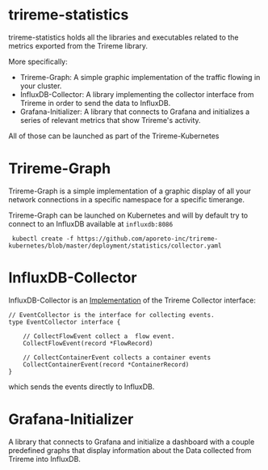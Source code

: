 # trireme-statistics

trireme-statistics holds all the libraries and executables related to the metrics exported from the Trireme library.

More specifically:
* Trireme-Graph: A simple graphic implementation of the traffic flowing in your cluster.
* InfluxDB-Collector: A library implementing the collector interface from Trireme in order to send the data to InfluxDB.
* Grafana-Initializer: A library that connects to Grafana and initializes a series of relevant metrics that show Trireme's activity.

All of those can be launched as part of the Trireme-Kubernetes

# Trireme-Graph

Trireme-Graph is a simple implementation of a graphic display of all your network connections in a specific namespace for a specific timerange.

Trireme-Graph can be launched on Kubernetes and will by default try to connect to an InfluxDB available at `influxdb:8086`

```
 kubectl create -f https://github.com/aporeto-inc/trireme-kubernetes/blob/master/deployment/statistics/collector.yaml
```

# InfluxDB-Collector

InfluxDB-Collector is an [Implementation](https://go.aporeto.io/trireme-lib/blob/master/collector/interfaces.go) of the Trireme Collector interface:

```
// EventCollector is the interface for collecting events.
type EventCollector interface {

	// CollectFlowEvent collect a  flow event.
	CollectFlowEvent(record *FlowRecord)

	// CollectContainerEvent collects a container events
	CollectContainerEvent(record *ContainerRecord)
}
```

which sends the events directly to InfluxDB.

# Grafana-Initializer

A library that connects to Grafana and initialize a dashboard with a couple predefined graphs that display information about the Data collected from Trireme into InfluxDB.